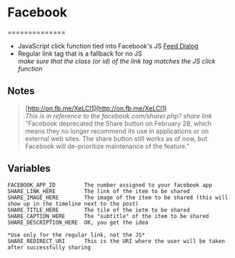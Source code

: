 # Facebook   
==============
- JavaScript click function tied into Facebook's JS [Feed Dialog](http://bit.ly/fb-fd)   
- Regular link tag that is a fallback for no JS   
*make sure that the class (or id) of the link tag matches the JS click function*   


## Notes   
>[http://on.fb.me/XeLCl1](http://on.fb.me/XeLCl1)   
>_This is in reference to the facebook.com/sharer.php? share link_   
>"Facebook deprecated the Share button on February 28, which means they no longer recommend its use in applications or on external web sites. The share button still works as of now, but Facebook will de-prioritize maintenance of the feature."   

## Variables   
	FACEBOOK_APP_ID			The number assigned to your facebook app   
	SHARE_LINK_HERE			The link of the item to be shared   
	SHARE_IMAGE_HERE		The image of the item to be shared (this will show up in the timeline next to the post)   
	SHARE_TITLE_HERE		The tile of the ietm to be shared   
	SHARE_CAPTION_HERE		The "subtitle" of the item to be shared   
	SHARE_DESCRIPTION_HERE	OK, you get the idea   
	
	*Use only for the regular link, not the JS*   
	SHARE_REDIRECT_URI		This is the URI where the user will be taken after successfully sharing   